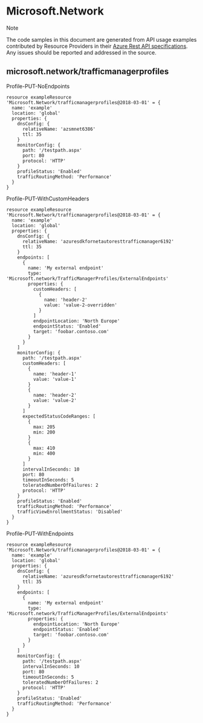# Microsoft.Network
  
> [!NOTE]
> The code samples in this document are generated from API usage examples contributed by Resource Providers in their [Azure Rest API specifications](https://github.com/Azure/azure-rest-api-specs). Any issues should be reported and addressed in the source.


## microsoft.network/trafficmanagerprofiles

Profile-PUT-NoEndpoints
```bicep
resource exampleResource 'Microsoft.Network/trafficmanagerprofiles@2018-03-01' = {
  name: 'example'
  location: 'global'
  properties: {
    dnsConfig: {
      relativeName: 'azsmnet6386'
      ttl: 35
    }
    monitorConfig: {
      path: '/testpath.aspx'
      port: 80
      protocol: 'HTTP'
    }
    profileStatus: 'Enabled'
    trafficRoutingMethod: 'Performance'
  }
}
```

Profile-PUT-WithCustomHeaders
```bicep
resource exampleResource 'Microsoft.Network/trafficmanagerprofiles@2018-03-01' = {
  name: 'example'
  location: 'global'
  properties: {
    dnsConfig: {
      relativeName: 'azuresdkfornetautoresttrafficmanager6192'
      ttl: 35
    }
    endpoints: [
      {
        name: 'My external endpoint'
        type: 'Microsoft.network/TrafficManagerProfiles/ExternalEndpoints'
        properties: {
          customHeaders: [
            {
              name: 'header-2'
              value: 'value-2-overridden'
            }
          ]
          endpointLocation: 'North Europe'
          endpointStatus: 'Enabled'
          target: 'foobar.contoso.com'
        }
      }
    ]
    monitorConfig: {
      path: '/testpath.aspx'
      customHeaders: [
        {
          name: 'header-1'
          value: 'value-1'
        }
        {
          name: 'header-2'
          value: 'value-2'
        }
      ]
      expectedStatusCodeRanges: [
        {
          max: 205
          min: 200
        }
        {
          max: 410
          min: 400
        }
      ]
      intervalInSeconds: 10
      port: 80
      timeoutInSeconds: 5
      toleratedNumberOfFailures: 2
      protocol: 'HTTP'
    }
    profileStatus: 'Enabled'
    trafficRoutingMethod: 'Performance'
    trafficViewEnrollmentStatus: 'Disabled'
  }
}
```

Profile-PUT-WithEndpoints
```bicep
resource exampleResource 'Microsoft.Network/trafficmanagerprofiles@2018-03-01' = {
  name: 'example'
  location: 'global'
  properties: {
    dnsConfig: {
      relativeName: 'azuresdkfornetautoresttrafficmanager6192'
      ttl: 35
    }
    endpoints: [
      {
        name: 'My external endpoint'
        type: 'Microsoft.network/TrafficManagerProfiles/ExternalEndpoints'
        properties: {
          endpointLocation: 'North Europe'
          endpointStatus: 'Enabled'
          target: 'foobar.contoso.com'
        }
      }
    ]
    monitorConfig: {
      path: '/testpath.aspx'
      intervalInSeconds: 10
      port: 80
      timeoutInSeconds: 5
      toleratedNumberOfFailures: 2
      protocol: 'HTTP'
    }
    profileStatus: 'Enabled'
    trafficRoutingMethod: 'Performance'
  }
}
```
